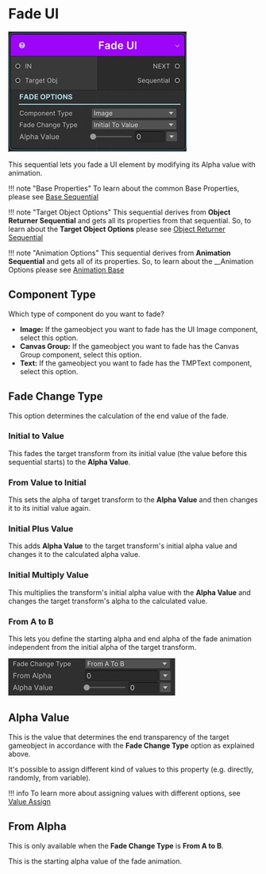 # Fade UI

![Fade UI Sequential](../../img/sequential_fadeui.jpg)

This sequential lets you fade a UI element by modifying its Alpha value with animation.


!!! note "Base Properties"
    To learn about the common Base Properties, please see [Base Sequential](../sequential_base.md)

!!! note "Target Object Options"
    This sequential derives from __Object Returner Sequential__ and gets all its properties from that sequential. So, to learn about the __Target Object Options__ please see [Object Returner Sequential](../sequentialobjectreturner/index.md)

!!! note "Animation Options"
    This sequential derives from __Animation Sequential__ and gets all of its properties. So, to learn about the __Animation Options please see [Animation Base](../animationsequentials/index.md)

## Component Type

Which type of component do you want to fade?

* __Image:__ If the gameobject you want to fade has the UI Image component, select this option.
* __Canvas Group:__ If the gameobject you want to fade has the Canvas Group component, select this option.
* __Text:__ If the gameobject you want to fade has the TMPText component, select this option.


## Fade Change Type

This option determines the calculation of the end value of the fade.

### Initial to Value

This fades the target transform from its initial value (the value before this sequential starts) to the __Alpha Value__.


### From Value to Initial

This sets the alpha of target transform to the __Alpha Value__ and then changes it to its initial value again.

### Initial Plus Value

This adds __Alpha Value__ to the target transform's initial alpha value and changes it to the calculated alpha value.


### Initial Multiply Value

This multiplies the transform's initial alpha value with the  __Alpha Value__ and changes the target transform's alpha to the calculated value.

### From A to B

This lets you define the starting alpha and end alpha of the fade animation independent from the initial alpha of the target transform.

![From A to B](../../img/sequential_fadeui_ab.jpg)

## Alpha Value

This is the value that determines the end transparency of the target gameobject in accordance with the __Fade Change Type__ option as explained above.

It's possible to assign different kind of values to this property (e.g. directly, randomly, from variable).


!!! info
    To learn more about assigning values with different options, see [Value Assign](../../valueassign.md)



## From Alpha

This is only available when the __Fade Change Type__ is __From A to B__.

This is the starting alpha value of the fade animation.



